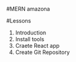 #MERN amazona

#Lessons

1. Introduction
2. Install tools
3. Craete React app
4. Create Git Repository
